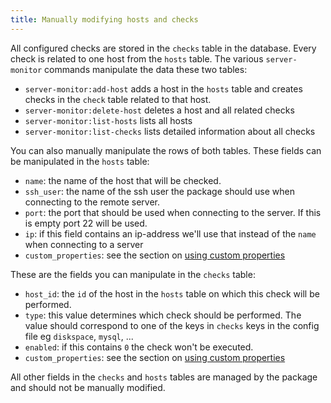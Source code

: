 ```yaml
---
title: Manually modifying hosts and checks
---
```


All configured checks are stored in the `checks` table in the database. Every check is related to one host from the `hosts` table.  The various `server-monitor` commands manipulate the data these two tables:
 
 - `server-monitor:add-host` adds a host in the `hosts` table and creates checks in the `check` table related to that host.
 - `server-monitor:delete-host` deletes a host and all related checks
 - `server-monitor:list-hosts` lists all hosts
 - `server-monitor:list-checks` lists detailed information about all checks
 
You can also manually manipulate the rows of both tables. These fields can be manipulated in the `hosts` table:

- `name`: the name of the host that will be checked.
- `ssh_user`: the name of the ssh user the package should use when connecting to the remote server.
- `port`: the port that should be used when connecting to the server. If this is empty port 22 will be used.
- `ip`: if this field contains an ip-address we'll use that instead of the `name` when connecting to a server
- `custom_properties`: see the section on [using custom properties](https://docs.spatie.be/laravel-server-monitor/v1/monitoring-basics/writing-your-own-checks#using-custom-properties)
 
These are the fields you can manipulate in the `checks` table: 

- `host_id`: the `id` of the host in the `hosts` table on which this check will be performed.
- `type`: this value determines which check should be performed. The value should correspond to one of the keys in `checks` keys in the config file eg `diskspace`, `mysql`, ...
- `enabled`: if this contains `0` the check won't be executed.
- `custom_properties`: see the section on [using custom properties](https://docs.spatie.be/laravel-server-monitor/v1/monitoring-basics/writing-your-own-checks#using-custom-properties)
   
 All other fields in the `checks` and `hosts` tables are managed by the package and should not be manually modified.
 
